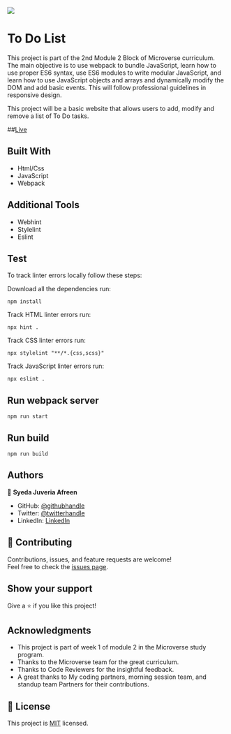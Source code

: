 ![](https://img.shields.io/badge/Microverse-blueviolet)

# To Do List

This project is part of the 2nd Module 2 Block of Microverse curriculum. The main objective is to use webpack to bundle JavaScript, learn how to use proper ES6 syntax, use ES6 modules to write modular JavaScript, and learn how to use JavaScript objects and arrays and dynamically modify the DOM and add basic events. This will follow professional guidelines in responsive design.

This project will be a basic website that allows users to add, modify and remove a list of To Do tasks.

##[Live](https://sja-thedude.github.io/To-Do-List/dist/)

## Built With

- Html/Css
- JavaScript
- Webpack

## Additional Tools

- Webhint
- Stylelint
- Eslint 

## Test
To track linter errors locally follow these steps:  

Download all the dependencies run:
```
npm install
```
Track HTML linter errors run:
```
npx hint .
```
Track CSS linter errors run:
```
npx stylelint "**/*.{css,scss}"
```
Track JavaScript linter errors run:
```
npx eslint .
```
## Run webpack server
```
npm run start
```
## Run build
```
npm run build
```

## Authors

👤 **Syeda Juveria Afreen**

- GitHub: [@githubhandle](https://github.com/sja-the-dude)
- Twitter: [@twitterhandle](https://twitter.com/sja_thedude)
- LinkedIn: [LinkedIn](https://www.linkedin.com/in//)


## 🤝 Contributing

Contributions, issues, and feature requests are welcome!  
Feel free to check the [issues page]().


## Show your support

Give a ⭐️ if you like this project!

## Acknowledgments

- This project is part of week 1 of module 2 in the Microverse study program.
- Thanks to the Microverse team for the great curriculum.
- Thanks to Code Reviewers for the insightful feedback.
- A great thanks to My coding partners, morning session team, and standup team Partners for their contributions.

## 📝 License

This project is [MIT](./MIT.md) licensed.

